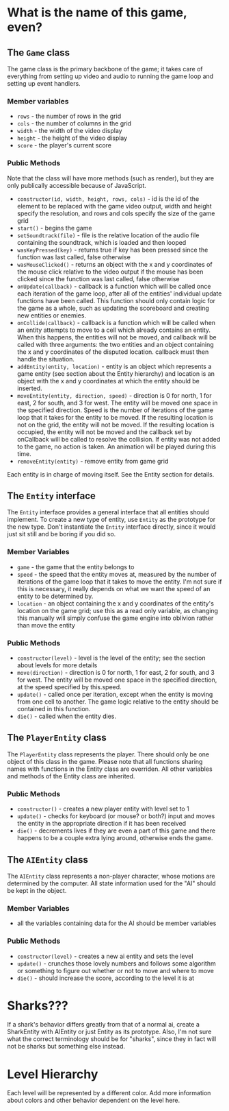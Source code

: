 What is the name of this game, even?
====================================

The `Game` class
----------------

The game class is the primary backbone of the game; it takes care of everything from setting up video and  audio to running the game loop and setting up event handlers.

### Member variables

  * `rows` - the number of rows in the grid
  * `cols` - the number of columns in the grid
  * `width` - the width of the video display
  * `height` - the height of the video display
  * `score` - the player's current score

### Public Methods

Note that the class will have more methods (such as render), but they are only publically accessible because of JavaScript.

  * `constructor(id, width, height, rows, cols)` - id is the id of the element to be replaced with the game video output, width and height specify the resolution, and rows and cols specify the size of the game grid
  * `start()` - begins the game
  * `setSoundtrack(file)` - file is the relative location of the audio file containing the soundtrack, which is loaded and then looped
  * `wasKeyPressed(key)` - returns true if key has been pressed since the function was last called, false otherwise
  * `wasMouseClicked()` - returns an object with the x and y coordinates of the mouse click relative to the video output if the mouse has been clicked since the function was last called, false otherwise
  * `onUpdate(callback)` - callback is a function which will be called once each iteration of the game loop, after all of the entities' individual update functions have been called. This function should only contain logic for the game as a whole, such as updating the scoreboard and creating new entities or enemies.
  * `onCollide(callback)` - callback is a function which will be called when an entity attempts to move to a cell which already contains an entity. When this happens, the entities will not be moved, and callback will be called with three arguments: the two entities and an object containing the x and y coordinates of the disputed location. callback must then handle the situation.
  * `addEntity(entity, location)` - entity is an object which represents a game entity (see section about the Entity hierarchy) and location is an object with the x and y coordinates at which the entity should be inserted.
  * `moveEntity(entity, direction, speed)` - direction is 0 for north, 1 for east, 2 for south, and 3 for west. The entity will be moved one space in the specified direction. Speed is the number of iterations of the game loop that it takes for the entity to be moved. If the resulting location is not on the grid, the entity will not be moved. If the resulting location is occupied, the entity will not be moved and the callback set by onCallback will be called to resolve the collision. If entity was not added to the game, no action is taken. An animation will be played during this time.
  * `removeEntity(entity)` - remove entity from game grid

Each entity is in charge of moving itself. See the Entity section for details.

The `Entity` interface
----------------------
The `Entity` interface provides a general interface that all entities should implement. To create a new type of entity, use `Entity` as the prototype for the new type. Don't instantiate the `Entity` interface directly, since it would just sit still and be boring if you did so.

### Member Variables

  * `game` - the game that the entity belongs to
  * `speed` - the speed that the entity moves at, measured by the number of iterations of the game loop that it takes to move the entity. I'm not sure if this is necessary, it really depends on what we want the speed of an entity to be determined by.
  * `location` - an object containing the x and y coordinates of the entity's location on the game grid; use this as a read only variable, as changing this manually will simply confuse the game engine into oblivion rather than move the entity

### Public Methods

  * `constructor(level)` - level is the level of the entity; see the section about levels for more details
  * `move(direction)` - direction is 0 for north, 1 for east, 2 for south, and 3 for west. The entity will be moved one space in the specified direction, at the speed specified by this.speed.
  * `update()` - called once per iteration, except when the entity is moving from one cell to another. The game logic relative to the entity should be contained in this function.
  * `die()` - called when the entity dies.

The `PlayerEntity` class
------------------------

The `PlayerEntity` class represents the player. There should only be one object of this class in the game. Please note that all functions sharing names with functions in the Entity class are overriden. All other variables and methods of the Entity class are inherited.

### Public Methods

  * `constructor()` - creates a new player entity with level set to 1
  * `update()` - checks for keyboard (or mouse? or both?) input and moves the entity in the appropriate direction if it has been received
  * `die()` - decrements lives if they are even a part of this game and there happens to be a couple extra lying around, otherwise ends the game.

The `AIEntity` class
--------------------

The `AIEntity` class represents a non-player character, whose motions are determined by the computer. All state information used for the "AI" should be kept in the object.

### Member Variables

  * all the variables containing data for the AI should be member variables

### Public Methods

  * `constructor(level)` - creates a new ai entity and sets the level
  * `update()` - crunches those lovely numbers and follows some algorithm or something to figure out whether or not to move and where to move
  * `die()` - should increase the score, according to the level it is at

Sharks???
=========

If a shark's behavior differs greatly from that of a normal ai, create a SharkEntity with AIEntity or just Entity as its prototype. Also, I'm not sure what the correct terminology should be for "sharks", since they in fact will not be sharks but something else instead.

Level Hierarchy
===============

Each level will be represented by a different color. Add more information about colors and other behavior dependent on the level here.

